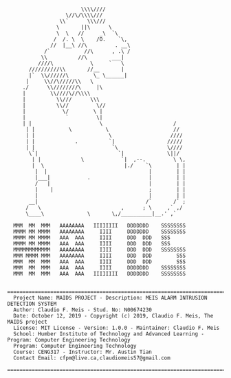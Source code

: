                             \\\\//// 
                       \//\/\\\\/// 
                     \\`      \\\///
                    \       ||\      \ 
                    \  \   //     _\  `\ 
                   /  /. \  \    /O.    `\,
                  //  |__\ //\         . __\ 
                /`           //\      , .\ / 
               \\          //\        ___|
              ////\            \     `   \ 
           //////////\\       //__       |
           |`  \\//////\        \_ \______|
          |     \\//\/////\\   \ 
         ./      \\////////\     |\ 
         |        \\////\//\\\\ 
         |          \\///      \\\ 
         |          \\//         \// 
         |            \/        \ |
         |             `         \|
         | |                      \                       / 
          | |           \           \                     // 
          | |                        \                   //// 
          | |             .          `|                 ///// 
          | |                         `\                \//// 
           \`|                          `|              \||/ 
            | |             \            `|  ,--.         \ \,
            |  \                          |./    `\        | |
             |  |                                 |        | |
             |___|            .                   |        | |
             /   |                                |        | |
             |    |                               ;        | |
             |                                    |        | |
           __|                                   /`       /` ;
          /   \                          ,      ; \     ,` ,/ 
          \____\              \       \,/__________|__.' ,`
 
      MMM  MM  MMM   AAAAAAAA   IIIIIIII   DDDDDDD    SSSSSSSS
      MMMM MM MMMM   AAAAAAAA     IIII     DDDDDDD    SSSSSSSS
      MMMM MM MMMM   AAA  AAA     IIII     DDD  DDD   SSS     
      MMMM MM MMMM   AAA  AAA     IIII     DDD  DDD   SSS     
      MMMMMMMMMMMM   AAAAAAAA     IIII     DDD  DDD   SSSSSSSS
      MMM MMMM MMM   AAAAAAAA     IIII     DDD  DDD        SSS
      MMM  MM  MMM   AAA  AAA     IIII     DDD  DDD        SSS
      MMM  MM  MMM   AAA  AAA     IIII     DDDDDDD    SSSSSSSS
      MMM  MM  MMM   AAA  AAA   IIIIIIII   DDDDDDD    SSSSSSSS
 
      ================================================================================
      Project Name: MAIDS PROJECT - Description: MEIS ALARM INTRUSION DETECTION SYSTEM
      Author: Claudio F. Meis - Stud. No: N00674230
      Date: October 12, 2019 - Copyright (c) 2019, Claudio F. Meis, The MAIDS project
      License: MIT License - Version: 1.0.0 - Maintainer: Claudio F. Meis
      School: Humber Institute of Technology and Advanced Learning - Program: Computer Engineering Technology
      Program: Computer Engineering Technology
      Course: CENG317 - Instructor: Mr. Austin Tian
      Contact Email: cfpm@live.ca,claudiomeis57@gmail.com
      ================================================================================     
